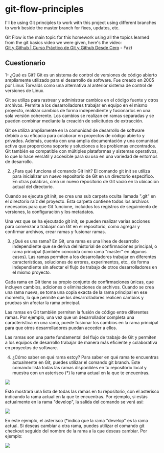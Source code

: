 # git-flow-principles

I'll be using Git principles to work with this project using different branches to work beside the master branch for fixes, updates, etc.

Git Flow is the main topic for this homework using all the topics learned from the git basics video we were given, here's the video:  
[Git y Github | Curso Práctico de Git y Github Desde Cero](https://www.youtube.com/watch?v=HiXLkL42tMU&t=966s&ab_channel=Fazt) - Fazt

## Cuestionario

1- ¿Qué es Git?
  Git es un sistema de control de versiones de código abierto
  ampliamente utilizado para el desarrollo de software. Fue creado en
  2005 por Linus Torvalds como una alternativa al anterior sistema de
  control de versiones de Linux.
  
  Git se utiliza para rastrear y administrar cambios en el código fuente y
  otros archivos. Permite a los desarrolladores trabajar en equipo en el
  mismo proyecto, realizar cambios de forma independiente y fusionarlos
  en una sola versión coherente. Los cambios se realizan en ramas
  separadas y se pueden combinar mediante la creación de solicitudes
  de extracción.
  
  Git se utiliza ampliamente en la comunidad de desarrollo de software
  debido a su eficacia para colaborar en proyectos de código abierto y
  privados. Además, cuenta con una amplia documentación y una
  comunidad activa que proporciona soporte y soluciones a los
  problemas encontrados. Git también es compatible con múltiples
  plataformas y sistemas operativos, lo que lo hace versátil y accesible
  para su uso en una variedad de entornos de desarrollo.
  
2. ¿Para qué funciona el comando Git Init?
  El comando git init se utiliza para inicializar un nuevo repositorio de Git
  en un directorio específico. En otras palabras, crea un nuevo repositorio
  de Git vacío en la ubicación actual del directorio.
  
  Cuando se ejecuta git init, se crea una sub carpeta oculta llamada ".git"
  en el directorio raíz del proyecto. Esta carpeta contiene todos los
  archivos necesarios para que Git funcione, incluidos los registros de
  seguimiento de versiones, la configuración y los metadatos.
  
  Una vez que se ha ejecutado git init, se pueden realizar varias acciones
  para comenzar a trabajar con Git en el repositorio, como agregar y
  confirmar archivos, crear ramas y fusionar ramas.
  
3. ¿Qué es una rama?
  En Git, una rama es una línea de desarrollo independiente que se deriva
  del historial de confirmaciones principal, o rama principal (también
  conocida como rama "master" en algunos casos). Las ramas permiten a
  los desarrolladores trabajar en diferentes características, soluciones de
  errores, experimentos, etc., de forma independiente sin afectar el flujo de
  trabajo de otros desarrolladores en el mismo proyecto.
  
  Cada rama en Git tiene su propio conjunto de confirmaciones únicas,
  que incluyen cambios, adiciones o eliminaciones de archivos. Cuando
  se crea una rama nueva, se toma una copia exacta de la rama principal
  en ese momento, lo que permite que los desarrolladores realicen
  cambios y pruebas sin afectar la rama principal.
  
  Las ramas en Git también permiten la fusión de código entre diferentes
  ramas. Por ejemplo, una vez que un desarrollador completa una
  característica en una rama, puede fusionar los cambios en la rama
  principal para que otros desarrolladores puedan acceder a ellos.
  
  Las ramas son una parte fundamental del flujo de trabajo de Git y
  permiten a los equipos de desarrollo trabajar de manera más eficiente y
  colaborativa en proyectos de software.
  
4. ¿Cómo saber en qué rama estoy?
  Para saber en qué rama te encuentras actualmente en Git, puedes
  utilizar el comando git branch. Este comando lista todas las ramas
  disponibles en tu repositorio local y muestra con un asterisco (*) la rama
  actual en la que te encuentras.
  
  <img src="/images/gitbranch1">
  
  Esto mostrará una lista de todas las ramas en tu repositorio, con el
  asterisco indicando la rama actual en la que te encuentras. Por ejemplo,
  si estás actualmente en la rama "develop", la salida del comando se
  verá así:
  
  <img src="/images/gitbranch2">
  
  En este ejemplo, el asterisco (*indica que la rama "develop" es la rama
  actual. Si deseas cambiar a otra rama, puedes utilizar el comando git
  checkout seguido del nombre de la rama a la que deseas cambiar. Por
  ejemplo:
  
  <img src="/images/gitbranch3">
